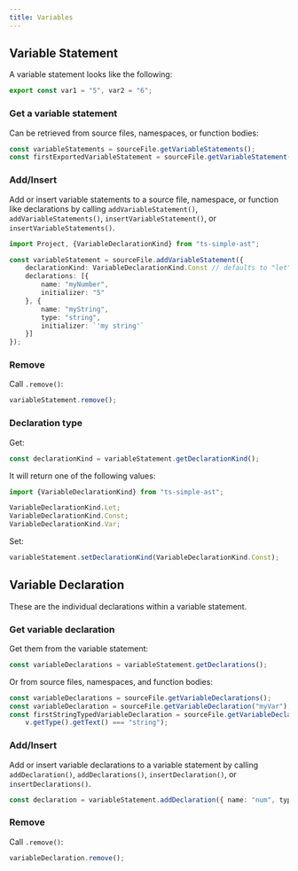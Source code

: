 ```yaml
---
title: Variables
---
```


## Variable Statement

A variable statement looks like the following:

```ts
export const var1 = "5", var2 = "6";
```

### Get a variable statement

Can be retrieved from source files, namespaces, or function bodies:

```ts
const variableStatements = sourceFile.getVariableStatements();
const firstExportedVariableStatement = sourceFile.getVariableStatement(s => s.hasExportKeyword());
```

### Add/Insert

Add or insert variable statements to a source file, namespace, or function like declarations by calling `addVariableStatement()`, `addVariableStatements()`,
`insertVariableStatement()`, or `insertVariableStatements()`.

```ts
import Project, {VariableDeclarationKind} from "ts-simple-ast";

const variableStatement = sourceFile.addVariableStatement({
    declarationKind: VariableDeclarationKind.Const // defaults to "let"
    declarations: [{
        name: "myNumber",
        initializer: "5"
    }, {
        name: "myString",
        type: "string",
        initializer: `'my string'`
    }]
});
```

### Remove

Call `.remove()`:

```ts
variableStatement.remove();
```

### Declaration type

Get:

```ts
const declarationKind = variableStatement.getDeclarationKind();
```

It will return one of the following values:

```ts
import {VariableDeclarationKind} from "ts-simple-ast";

VariableDeclarationKind.Let;
VariableDeclarationKind.Const;
VariableDeclarationKind.Var;
```

Set:

```ts
variableStatement.setDeclarationKind(VariableDeclarationKind.Const);
```

## Variable Declaration

These are the individual declarations within a variable statement.

### Get variable declaration

Get them from the variable statement:

```ts
const variableDeclarations = variableStatement.getDeclarations();
```

Or from source files, namespaces, and function bodies:

```ts
const variableDeclarations = sourceFile.getVariableDeclarations();
const variableDeclaration = sourceFile.getVariableDeclaration("myVar");
const firstStringTypedVariableDeclaration = sourceFile.getVariableDeclaration(v =>
    v.getType().getText() === "string");
```

### Add/Insert

Add or insert variable declarations to a variable statement by calling `addDeclaration()`, `addDeclarations()`,
`insertDeclaration()`, or `insertDeclarations()`.

```ts
const declaration = variableStatement.addDeclaration({ name: "num", type: "number" });
```

### Remove

Call `.remove()`:

```ts
variableDeclaration.remove();
```
